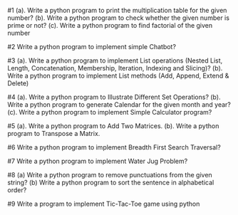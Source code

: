 #1 
(a). Write a python program to print the multiplication table for the given number? 
(b). Write a python program to check whether the given number is prime or not?
(c). Write a python program to find factorial of the given number

#2 
Write a python program to implement simple Chatbot?

#3 
(a). Write a python program to implement List operations (Nested List, Length, Concatenation, Membership, Iteration, Indexing and Slicing)?
(b). Write a python program to implement List methods (Add, Append, Extend & Delete)

#4 
(a). Write a python program to Illustrate Different Set Operations?
(b). Write a python program to generate Calendar for the given month and year?
(c). Write a python program to implement Simple Calculator program?

#5
(a). Write a python program to Add Two Matrices.
(b). Write a python program to Transpose a Matrix.

#6
Write a python program to implement Breadth First Search Traversal?

#7 
Write a python program to implement Water Jug Problem?

#8 
(a) Write a python program to remove punctuations from the given string?
(b) Write a python program to sort the sentence in alphabetical order?

#9
Write a program to implement Tic-Tac-Toe game using python